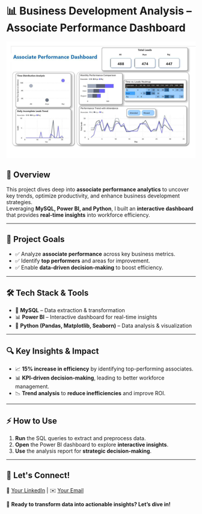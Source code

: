 # 📊 Business Development Analysis – Associate Performance Dashboard  

![Dashboard Preview](dash_page-0001.jpg)

## 🌟 Overview  
This project dives deep into **associate performance analytics** to uncover key trends, optimize productivity, and enhance business development strategies.  
Leveraging **MySQL, Power BI, and Python**, I built an **interactive dashboard** that provides **real-time insights** into workforce efficiency.  

---

## 🎯 Project Goals  
- ✅ Analyze **associate performance** across key business metrics.  
- ✅ Identify **top performers** and areas for improvement.  
- ✅ Enable **data-driven decision-making** to boost efficiency.  

---

## 🛠 Tech Stack & Tools  
- 🚀 **MySQL** – Data extraction & transformation  
- 📊 **Power BI** – Interactive dashboard for real-time insights  
- 🐍 **Python (Pandas, Matplotlib, Seaborn)** – Data analysis & visualization  

---

## 🔍 Key Insights & Impact  
- 📈 **15% increase in efficiency** by identifying top-performing associates.  
- 📊 **KPI-driven decision-making**, leading to better workforce management.  
- 📉 **Trend analysis** to **reduce inefficiencies** and improve ROI.  

---

## ⚡ How to Use  
1. **Run** the SQL queries to extract and preprocess data.  
2. **Open** the Power BI dashboard to explore **interactive insights**.  
3. **Use** the analysis report for **strategic decision-making**.  

---

## 🔗 Let's Connect!  
💼 [Your LinkedIn](https://www.linkedin.com/in/prachi-bhuwad111/) | ✉️ [Your Email](prachibhuwad79@gmail.com)  

🚀 **Ready to transform data into actionable insights? Let’s dive in!**  

